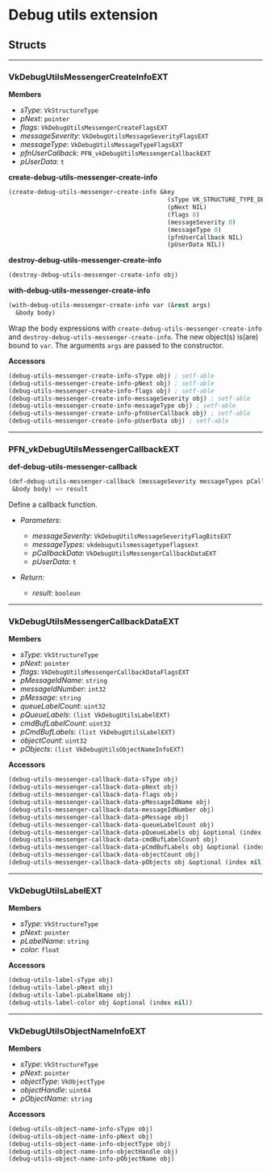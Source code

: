 # Debug utils extension

## Structs

---

### VkDebugUtilsMessengerCreateInfoEXT

**Members**
* *sType*: `VkStructureType`
* *pNext*: `pointer`
* *flags*: `VkDebugUtilsMessengerCreateFlagsEXT`
* *messageSeverity*: `VkDebugUtilsMessageSeverityFlagsEXT`
* *messageType*: `VkDebugUtilsMessageTypeFlagsEXT`
* *pfnUserCallback*: `PFN_vkDebugUtilsMessengerCallbackEXT`
* *pUserData*: `t`

**create-debug-utils-messenger-create-info**
```lisp
(create-debug-utils-messenger-create-info &key
                                            (sType VK_STRUCTURE_TYPE_DEBUG_UTILS_MESSENGER_CREATE_INFO_EXT)
                                            (pNext NIL)
                                            (flags 0)
                                            (messageSeverity 0)
                                            (messageType 0)
                                            (pfnUserCallback NIL)
                                            (pUserData NIL))
```

**destroy-debug-utils-messenger-create-info**
```lisp
(destroy-debug-utils-messenger-create-info obj)
```

**with-debug-utils-messenger-create-info**
```lisp
(with-debug-utils-messenger-create-info var (&rest args)
  &body body)
```
Wrap the body expressions with `create-debug-utils-messenger-create-info` and `destroy-debug-utils-messenger-create-info`. The new object(s) is(are) bound to `var`. The arguments `args` are passed to the constructor.

**Accessors**
```lisp
(debug-utils-messenger-create-info-sType obj) ; setf-able
(debug-utils-messenger-create-info-pNext obj) ; setf-able
(debug-utils-messenger-create-info-flags obj) ; setf-able
(debug-utils-messenger-create-info-messageSeverity obj) ; setf-able
(debug-utils-messenger-create-info-messageType obj) ; setf-able
(debug-utils-messenger-create-info-pfnUserCallback obj) ; setf-able
(debug-utils-messenger-create-info-pUserData obj) ; setf-able
```

---

### PFN_vkDebugUtilsMessengerCallbackEXT

**def-debug-utils-messenger-callback**
```lisp
(def-debug-utils-messenger-callback (messageSeverity messageTypes pCallbackData pUserData)
 &body body) => result
```
Define a callback function.

* *Parameters:*
  * *messageSeverity*: `VkDebugUtilsMessageSeverityFlagBitsEXT`
  * *messageTypes*: `vkdebugutilsmessagetypeflagsext`
  * *pCallbackData*: `VkDebugUtilsMessengerCallbackDataEXT`
  * *pUserData*: `t`

* *Return:*
  * *result*: `boolean`

---

### VkDebugUtilsMessengerCallbackDataEXT

**Members**
* *sType*: `VkStructureType`
* *pNext*: `pointer`
* *flags*: `VkDebugUtilsMessengerCallbackDataFlagsEXT`
* *pMessageIdName*: `string`
* *messageIdNumber*: `int32`
* *pMessage*: `string`
* *queueLabelCount*: `uint32`
* *pQueueLabels*: `(list VkDebugUtilsLabelEXT)`
* *cmdBufLabelCount*: `uint32`
* *pCmdBufLabels*: `(list VkDebugUtilsLabelEXT)`
* *objectCount*: `uint32`
* *pObjects*: `(list VkDebugUtilsObjectNameInfoEXT)`

**Accessors**
```lisp
(debug-utils-messenger-callback-data-sType obj)
(debug-utils-messenger-callback-data-pNext obj)
(debug-utils-messenger-callback-data-flags obj)
(debug-utils-messenger-callback-data-pMessageIdName obj)
(debug-utils-messenger-callback-data-messageIdNumber obj)
(debug-utils-messenger-callback-data-pMessage obj)
(debug-utils-messenger-callback-data-queueLabelCount obj)
(debug-utils-messenger-callback-data-pQueueLabels obj &optional (index nil))
(debug-utils-messenger-callback-data-cmdBufLabelCount obj)
(debug-utils-messenger-callback-data-pCmdBufLabels obj &optional (index nil))
(debug-utils-messenger-callback-data-objectCount obj)
(debug-utils-messenger-callback-data-pObjects obj &optional (index nil))
```

---

### VkDebugUtilsLabelEXT

**Members**
* *sType*: `VkStructureType`
* *pNext*: `pointer`
* *pLabelName*: `string`
* *color*: `float`

**Accessors**
```lisp
(debug-utils-label-sType obj)
(debug-utils-label-pNext obj)
(debug-utils-label-pLabelName obj)
(debug-utils-label-color obj &optional (index nil))
```

---

### VkDebugUtilsObjectNameInfoEXT

**Members**
* *sType*: `VkStructureType`
* *pNext*: `pointer`
* *objectType*: `VkObjectType`
* *objectHandle*: `uint64`
* *pObjectName*: `string`

**Accessors**
```lisp
(debug-utils-object-name-info-sType obj)
(debug-utils-object-name-info-pNext obj)
(debug-utils-object-name-info-objectType obj)
(debug-utils-object-name-info-objectHandle obj)
(debug-utils-object-name-info-pObjectName obj)
```

